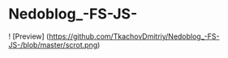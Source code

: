 # Nedoblog_-FS-JS-

! [Preview] (https://github.com/TkachovDmitriy/Nedoblog_-FS-JS-/blob/master/scrot.png)
